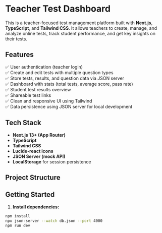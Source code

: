 # Teacher Test Dashboard

This is a teacher-focused test management platform built with **Next.js**, **TypeScript**, and **Tailwind CSS**. It allows teachers to create, manage, and analyze online tests, track student performance, and get key insights on their tests.

## Features

✅ User authentication (teacher login)  
✅ Create and edit tests with multiple question types  
✅ Store tests, results, and question data via JSON server  
✅ Dashboard with stats (total tests, average score, pass rate)  
✅ Student test results overview  
✅ Shareable test links  
✅ Clean and responsive UI using Tailwind  
✅ Data persistence using JSON server for local development

## Tech Stack

- **Next.js 13+ (App Router)**
- **TypeScript**
- **Tailwind CSS**
- **Lucide-react icons**
- **JSON Server (mock API)**
- **LocalStorage** for session persistence

## Project Structure


## Getting Started

1. **Install dependencies:**

```bash
npm install
npx json-server --watch db.json --port 4000
npm run dev
